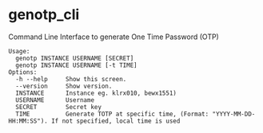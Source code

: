 # genotp_cli
Command Line Interface to generate One Time Password (OTP)

```
Usage:
  genotp INSTANCE USERNAME [SECRET]
  genotp INSTANCE USERNAME [-t TIME]
Options:
  -h --help     Show this screen.
  --version     Show version.
  INSTANCE      Instance eg. klrx010, bewx1551)
  USERNAME      Username
  SECRET        Secret key
  TIME          Generate TOTP at specific time, (Format: "YYYY-MM-DD-HH:MM:SS"). If not specified, local time is used
```
